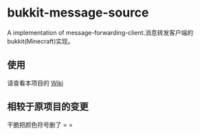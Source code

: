 # bukkit-message-source
A implementation of message-forwarding-client.消息转发客户端的bukkit(Minecraft)实现。

## 使用

请查看本项目的 [Wiki](https://github.com/MeowCat-Studio/bukkit-message-source/wiki)

## 相较于原项目的变更
干脆把颜色符号删了 = =
